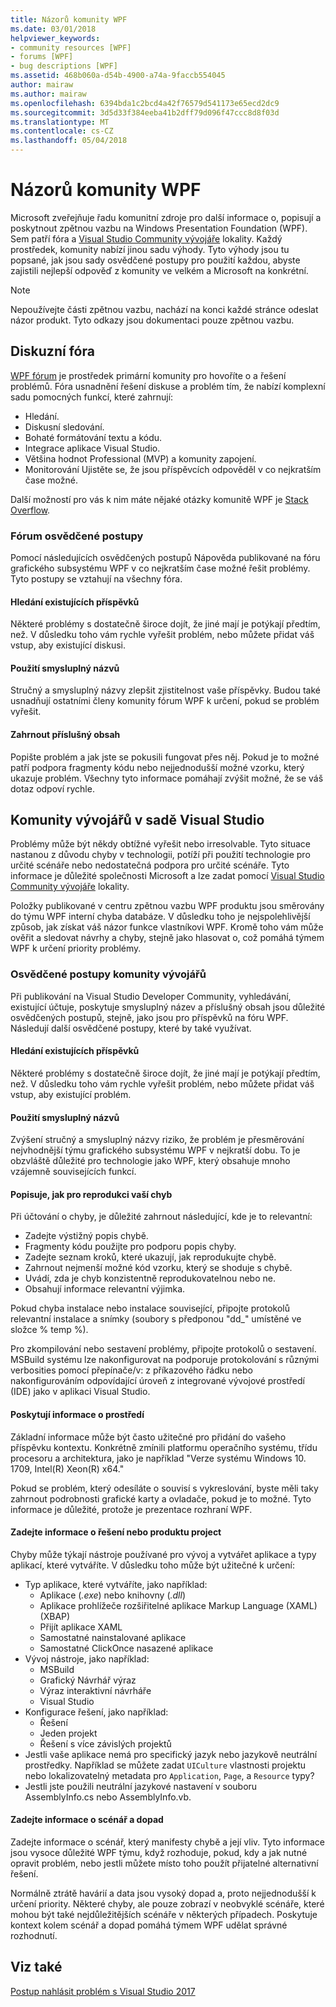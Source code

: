 ```yaml
---
title: Názorů komunity WPF
ms.date: 03/01/2018
helpviewer_keywords:
- community resources [WPF]
- forums [WPF]
- bug descriptions [WPF]
ms.assetid: 468b060a-d54b-4900-a74a-9faccb554045
author: mairaw
ms.author: mairaw
ms.openlocfilehash: 6394bda1c2bcd4a42f76579d541173e65ecd2dc9
ms.sourcegitcommit: 3d5d33f384eeba41b2dff79d096f47ccc8d8f03d
ms.translationtype: MT
ms.contentlocale: cs-CZ
ms.lasthandoff: 05/04/2018
---
```

# <a name="wpf-community-feedback"></a>Názorů komunity WPF

Microsoft zveřejňuje řadu komunitní zdroje pro další informace o, popisují a poskytnout zpětnou vazbu na Windows Presentation Foundation (WPF). Sem patří fóra a [Visual Studio Community vývojáře](https://developercommunity.visualstudio.com/) lokality. Každý prostředek, komunity nabízí jinou sadu výhody. Tyto výhody jsou tu popsané, jak jsou sady osvědčené postupy pro použití každou, abyste zajistili nejlepší odpověď z komunity ve velkém a Microsoft na konkrétní.

> [!NOTE]
> Nepoužívejte části zpětnou vazbu, nachází na konci každé stránce odeslat názor produkt. Tyto odkazy jsou dokumentaci pouze zpětnou vazbu.

## <a name="forums"></a>Diskuzní fóra

[WPF fórum](https://social.msdn.microsoft.com/Forums/vstudio/en-US/home?forum=wpf) je prostředek primární komunity pro hovoříte o a řešení problémů. Fóra usnadnění řešení diskuse a problém tím, že nabízí komplexní sadu pomocných funkcí, které zahrnují:

- Hledání.
- Diskusní sledování.
- Bohaté formátování textu a kódu.
- Integrace aplikace Visual Studio.
- Většina hodnot Professional (MVP) a komunity zapojení.
- Monitorování Ujistěte se, že jsou příspěvcích odpověděl v co nejkratším čase možné.

Další možností pro vás k nim máte nějaké otázky komunitě WPF je [Stack Overflow](https://stackoverflow.com/questions/tagged/wpf).

### <a name="forum-best-practices"></a>Fórum osvědčené postupy

Pomocí následujících osvědčených postupů Nápověda publikované na fóru grafického subsystému WPF v co nejkratším čase možné řešit problémy. Tyto postupy se vztahují na všechny fóra.

#### <a name="search-existing-posts"></a>Hledání existujících příspěvků

Některé problémy s dostatečně široce dojít, že jiné mají je potýkají předtím, než. V důsledku toho vám rychle vyřešit problém, nebo můžete přidat váš vstup, aby existující diskusi.

#### <a name="use-meaningful-titles"></a>Použití smysluplný názvů

Stručný a smysluplný názvy zlepšit zjistitelnost vaše příspěvky. Budou také usnadňují ostatními členy komunity fórum WPF k určení, pokud se problém vyřešit.

#### <a name="include-appropriate-content"></a>Zahrnout příslušný obsah

Popište problém a jak jste se pokusili fungovat přes něj. Pokud je to možné patří podpora fragmenty kódu nebo nejjednodušší možné vzorku, který ukazuje problém. Všechny tyto informace pomáhají zvýšit možné, že se váš dotaz odpoví rychle.

## <a name="visual-studio-developer-community"></a>Komunity vývojářů v sadě Visual Studio

Problémy může být někdy obtížné vyřešit nebo irresolvable. Tyto situace nastanou z důvodu chyby v technologii, potíží při použití technologie pro určité scénáře nebo nedostatečná podpora pro určité scénáře. Tyto informace je důležité společnosti Microsoft a lze zadat pomocí [Visual Studio Community vývojáře](https://developercommunity.visualstudio.com/) lokality.

Položky publikované v centru zpětnou vazbu WPF produktu jsou směrovány do týmu WPF interní chyba databáze. V důsledku toho je nejspolehlivější způsob, jak získat váš názor funkce vlastníkovi WPF. Kromě toho vám může ověřit a sledovat návrhy a chyby, stejně jako hlasovat o, což pomáhá týmem WPF k určení priority problémy.

### <a name="developer-community-best-practices"></a>Osvědčené postupy komunity vývojářů

Při publikování na Visual Studio Developer Community, vyhledávání, existující účtuje, poskytuje smysluplný název a příslušný obsah jsou důležité osvědčených postupů, stejně, jako jsou pro příspěvků na fóru WPF. Následují další osvědčené postupy, které by také využívat.

#### <a name="search-existing-posts"></a>Hledání existujících příspěvků

Některé problémy s dostatečně široce dojít, že jiné mají je potýkají předtím, než. V důsledku toho vám rychle vyřešit problém, nebo můžete přidat váš vstup, aby existující problém.

#### <a name="use-meaningful-titles"></a>Použití smysluplný názvů

Zvýšení stručný a smysluplný názvy riziko, že problém je přesměrování nejvhodnější týmu grafického subsystému WPF v nejkratší dobu. To je obzvláště důležité pro technologie jako WPF, který obsahuje mnoho vzájemně souvisejících funkcí.

#### <a name="describe-how-to-reproduce-your-bug"></a>Popisuje, jak pro reprodukci vaší chyb

Při účtování o chyby, je důležité zahrnout následující, kde je to relevantní:

- Zadejte výstižný popis chybě.
- Fragmenty kódu použijte pro podporu popis chyby.
- Zadejte seznam kroků, které ukazují, jak reprodukujte chybě.
- Zahrnout nejmenší možné kód vzorku, který se shoduje s chybě.
- Uvádí, zda je chyb konzistentně reprodukovatelnou nebo ne.
- Obsahují informace relevantní výjimka.

 Pokud chyba instalace nebo instalace související, připojte protokolů relevantní instalace a snímky (soubory s předponou "dd_" umístěné ve složce % temp %).

 Pro zkompilování nebo sestavení problémy, připojte protokolů o sestavení. MSBuild systému lze nakonfigurovat na podporuje protokolování s různými verbosities pomocí přepínače/v: z příkazového řádku nebo nakonfigurováním odpovídající úroveň z integrované vývojové prostředí (IDE) jako v aplikaci Visual Studio.

#### <a name="provide-environment-information"></a>Poskytují informace o prostředí

Základní informace může být často užitečné pro přidání do vašeho příspěvku kontextu. Konkrétně zmínili platformu operačního systému, třídu procesoru a architektura, jako je například "Verze systému Windows 10. 1709, Intel(R) Xeon(R) x64."

Pokud se problém, který odesíláte o souvisí s vykreslování, byste měli taky zahrnout podrobnosti grafické karty a ovladače, pokud je to možné. Tyto informace je důležité, protože je prezentace rozhraní WPF.

#### <a name="provide-solution-or-project-information"></a>Zadejte informace o řešení nebo produktu project

Chyby může týkají nástroje používané pro vývoj a vytvářet aplikace a typy aplikací, které vytváříte. V důsledku toho může být užitečné k určení:

- Typ aplikace, které vytváříte, jako například:
  - Aplikace (*.exe*) nebo knihovny (*.dll*)
  - Aplikace prohlížeče rozšiřitelné aplikace Markup Language (XAML) (XBAP)
  - Přijít aplikace XAML
  - Samostatné nainstalované aplikace
  - Samostatné ClickOnce nasazené aplikace
- Vývoj nástroje, jako například:
  - MSBuild
  - Grafický Návrhář výraz
  - Výraz interaktivní návrháře
  - Visual Studio
- Konfigurace řešení, jako například:
  - Řešení
  - Jeden projekt
  - Řešení s více závislých projektů
- Jestli vaše aplikace nemá pro specifický jazyk nebo jazykově neutrální prostředky. Například se můžete zadat `UICulture` vlastnosti projektu nebo lokalizovatelný metadata pro `Application`, `Page`, a `Resource` typy?
- Jestli jste použili neutrální jazykové nastavení v souboru AssemblyInfo.cs nebo AssemblyInfo.vb.

#### <a name="provide-scenario-and-impact-information"></a>Zadejte informace o scénář a dopad

Zadejte informace o scénář, který manifesty chybě a její vliv. Tyto informace jsou vysoce důležité WPF týmu, když rozhoduje, pokud, kdy a jak nutné opravit problém, nebo jestli můžete místo toho použít přijatelné alternativní řešení.

Normálně ztrátě havárií a data jsou vysoký dopad a, proto nejjednodušší k určení priority. Některé chyby, ale pouze zobrazí v neobvyklé scénáře, které mohou být také nejdůležitějších scénáře v některých případech. Poskytuje kontext kolem scénář a dopad pomáhá týmem WPF udělat správné rozhodnutí.

## <a name="see-also"></a>Viz také

[Postup nahlásit problém s Visual Studio 2017](/visualstudio/ide/how-to-report-a-problem-with-visual-studio-2017)
